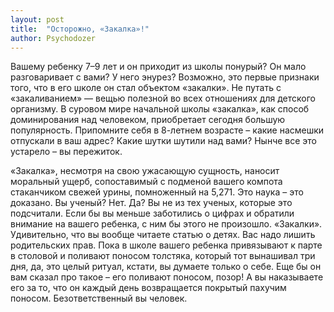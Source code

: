 ```yaml
---
layout: post
title:  "Осторожно, «Закалка»!"
author: Psychodozer
---
```


Вашему ребенку 7–9 лет и он приходит из школы понурый? Он мало разговаривает с вами? У него энурез? Возможно, это первые признаки того, что в его школе он стал объектом «закалки». Не путать с «закаливанием» — вещью полезной во всех отношениях для детского организму. В суровом мире начальной школы «закалка», как способ доминирования над человеком, приобретает сегодня большую популярность. Припомните себя в 8-летнем возрасте – какие насмешки отпускали в ваш адрес? Какие шутки шутили над вами? Нынче все это устарело – вы пережиток.

«Закалка», несмотря на свою ужасающую сущность, наносит моральный ущерб, сопоставимый с подменой вашего компота стаканчиком свежей урины, помноженный на 5,271. Это наука – это доказано. Вы ученый? Нет. Да? Вы не из тех ученых, которые это подсчитали. Если бы вы меньше заботились о цифрах и обратили внимание на вашего ребенка, с ним бы этого не произошло. «Закалки». Удивительно, что вы вообще читаете статью о детях. Вас надо лишить родительских прав. Пока в школе вашего ребенка привязывают к парте в столовой и поливают поносом толстяка, который тот вынашивал три дня, да, это целый ритуал, кстати, вы думаете только о себе. Еще бы он вам сказал про такое – его поливают поносом, позор! А вы наказываете его за то, что он каждый день возвращается покрытый пахучим поносом. Безответственный вы человек.